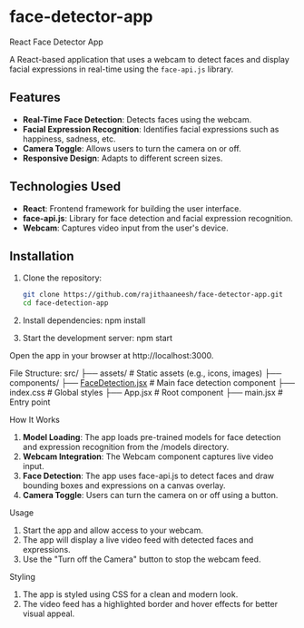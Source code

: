 # face-detector-app
React Face Detector App 

A React-based application that uses a webcam to detect faces and display facial expressions in real-time using the `face-api.js` library.

## Features

- **Real-Time Face Detection**: Detects faces using the webcam.
- **Facial Expression Recognition**: Identifies facial expressions such as happiness, sadness, etc.
- **Camera Toggle**: Allows users to turn the camera on or off.
- **Responsive Design**: Adapts to different screen sizes.

## Technologies Used

- **React**: Frontend framework for building the user interface.
- **face-api.js**: Library for face detection and facial expression recognition.
- **Webcam**: Captures video input from the user's device.

## Installation

1. Clone the repository:
   ```bash
   git clone https://github.com/rajithaaneesh/face-detector-app.git
   cd face-detection-app

2. Install dependencies:
   npm install

3. Start the development server:
   npm start

Open the app in your browser at http://localhost:3000.

File Structure:
  src/
     ├── assets/                # Static assets (e.g., icons, images)
     ├── components/
     ├── [FaceDetection.jsx](http://_vscodecontentref_/0)  # Main face detection component
     ├── index.css              # Global styles
     ├── App.jsx                # Root component
     ├── main.jsx               # Entry point


How It Works
  1. **Model Loading**: The app loads pre-trained models for face detection and expression recognition from the /models directory.
  2. **Webcam Integration**: The Webcam component captures live video input.
  3. **Face Detection**: The app uses face-api.js to detect faces and draw bounding boxes and expressions on a canvas overlay.
  4. **Camera Toggle**: Users can turn the camera on or off using a button.

Usage
  1. Start the app and allow access to your webcam.
  2. The app will display a live video feed with detected faces and expressions.
  3. Use the "Turn off the Camera" button to stop the webcam feed.

Styling
  1. The app is styled using CSS for a clean and modern look.
  2. The video feed has a highlighted border and hover effects for better visual appeal.
